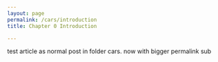 ```yaml
---
layout: page
permalink: /cars/introduction
title: Chapter 0 Introduction

---
```


test article as normal post in folder cars. now with bigger permalink sub
